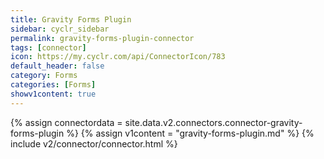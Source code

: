 ```yaml
---
title: Gravity Forms Plugin
sidebar: cyclr_sidebar
permalink: gravity-forms-plugin-connector
tags: [connector]
icon: https://my.cyclr.com/api/ConnectorIcon/783
default_header: false
category: Forms
categories: [Forms]
showv1content: true
---
```

{% assign connectordata = site.data.v2.connectors.connector-gravity-forms-plugin %}
{% assign v1content = "gravity-forms-plugin.md" %}
{% include v2/connector/connector.html %}	